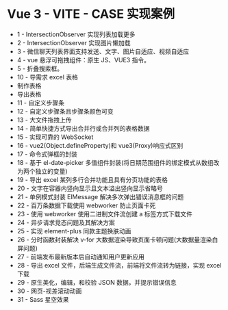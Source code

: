 # Vue 3 - VITE - CASE 实现案例

- 1 - IntersectionObserver 实现列表加载更多
- 2 - IntersectionObserver 实现图片懒加载
- 3 - 微信聊天列表界面支持发送、文字、图片自适应、视频自适应
- 4 - vue 悬浮可拖拽组件：原生 JS、VUE3 指令。
- 5 - 折叠搜索框。
- 10 - 导需求 excel 表格
- 制作表格
- 导出表格
- 11 - 自定义步骤条
- 12 - 自定义步骤条且步骤条颜色可变
- 13 - 大文件拖拽上传
- 14 - 简单快捷方式导出合并行或合并列的表格数据
- 15 - 实现可靠的 WebSocket
- 16 - vue2(Object.defineProperty)和 vue3(Proxy)响应式区别
- 17 - 命令式弹框的封装
- 18 - 基于 el-date-picker 多值组件封装(将日期范围组件的绑定模式从数组改为两个独立的变量)
- 19 - 导出 excel 某列多行合并功能且具有分页功能的表格
- 20 - 文字在容器内竖向显示且文本溢出竖向显示省略号
- 21 - 单例模式封装 ElMessage 解决多次弹出错误消息框的问题
- 22 - 百万条数据下载使用 webworker 防止页面卡死
- 23 - 使用 webworker 使用二进制文件流创建 a 标签方式下载文件
- 24 - 异步请求竞态问题及其解决方案
- 25 - 实现 element-plus 同款主题换肤动画
- 26 - 分时函数封装解决 v-for 大数据渲染导致页面卡顿问题(大数据量渲染白屏问题)
- 27 - 前端发布最新版本后自动通知用户更新应用
- 28 - 导出 excel 文件，后端生成文件流，前端将文件流转为链接，实现 excel 下载
- 29 - 原生美化，编辑，和校验 JSON 数据，并提示错误信息
- 30 - 网页-视差滚动动画
- 31 - Sass 星空效果
